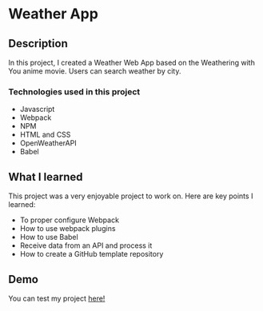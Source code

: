 # Weather App

## Description

In this project, I created a Weather Web App based on the Weathering with You anime movie. Users can search weather by city.

### Technologies used in this project

- Javascript
- Webpack
- NPM
- HTML and CSS
- OpenWeatherAPI
- Babel

## What I learned

This project was a very enjoyable project to work on. Here are key points I learned:

- To proper configure Webpack
- How to use webpack plugins
- How to use Babel
- Receive data from an API and process it
- How to create a GitHub template repository

## Demo

You can test my project [here!](https://rochals.github.io/weather-app/)
